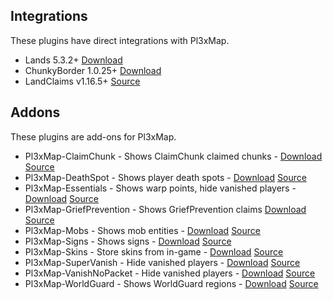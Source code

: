 ## Integrations

These plugins have direct integrations with Pl3xMap.

* Lands 5.3.2+ [Download](https://www.spigotmc.org/resources/lands.53313/)
* ChunkyBorder 1.0.25+ [Download](https://www.spigotmc.org/resources/chunkyborder.84278/)
* LandClaims v1.16.5+ [Source](https://github.com/pl3xgaming/LandClaims/blob/master/pom.xml)

## Addons

These plugins are add-ons for Pl3xMap.

* Pl3xMap-ClaimChunk - Shows ClaimChunk claimed chunks - [Download](https://ci.pl3x.net/view/Pl3xMap/job/Pl3xMap-ClaimChunk) [Source](https://github.com/pl3xgaming/Pl3xMap-ClaimChunk)
* Pl3xMap-DeathSpot - Shows player death spots - [Download](https://ci.pl3x.net/view/Pl3xMap/job/Pl3xMap-DeathSpot) [Source](https://github.com/pl3xgaming/Pl3xMap-DeathSpot)
* Pl3xMap-Essentials - Shows warp points, hide vanished players - [Download](https://ci.pl3x.net/view/Pl3xMap/job/Pl3xMap-Essentials) [Source](https://github.com/pl3xgaming/Pl3xMap-Essentials)
* Pl3xMap-GriefPrevention - Shows GriefPrevention claims [Download](https://ci.pl3x.net/view/Pl3xMap/job/Pl3xMap-GriefPrevention) [Source](https://github.com/pl3xgaming/Pl3xMap-GriefPrevention)
* Pl3xMap-Mobs - Shows mob entities - [Download](https://ci.pl3x.net/view/Pl3xMap/job/Pl3xMap-Mobs) [Source](https://github.com/pl3xgaming/Pl3xMap-Mobs)
* Pl3xMap-Signs - Shows signs - [Download](https://ci.pl3x.net/view/Pl3xMap/job/Pl3xMap-Signs) [Source](https://github.com/pl3xgaming/Pl3xMap-Signs)
* Pl3xMap-Skins - Store skins from in-game - [Download](https://ci.pl3x.net/view/Pl3xMap/job/Pl3xMap-Skins) [Source](https://github.com/pl3xgaming/Pl3xMap-Skins)
* Pl3xMap-SuperVanish - Hide vanished players - [Download](https://ci.notom3ga.me/job/Pl3xMap-SuperVanish) [Source](https://github.com/notOM3GA/Pl3xMap-SuperVanish)
* Pl3xMap-VanishNoPacket - Hide vanished players - [Download](https://ci.notom3ga.me/job/Pl3xMap-VanishNoPacket) [Source](https://github.com/notOM3GA/Pl3xMap-VanishNoPacket)
* Pl3xMap-WorldGuard - Shows WorldGuard regions - [Download](https://ci.pl3x.net/view/Pl3xMap/job/Pl3xMap-WorldGuard) [Source](https://github.com/pl3xgaming/Pl3xMap-WorldGuard)
